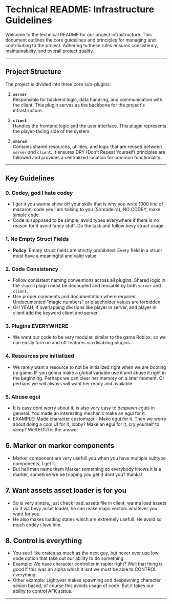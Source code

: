 # Technical README: Infrastructure Guidelines

Welcome to the technical README for our project infrastructure. This document outlines the core guidelines and principles for managing and contributing to the project. Adhering to these rules ensures consistency, maintainability, and overall project quality.

---

## Project Structure

The project is divided into three core sub-plugins:

1. **`server`**  
   Responsible for backend logic, data handling, and communication with the client. This plugin serves as the backbone for the project's infrastructure.

2. **`client`**  
   Handles the frontend logic and the user interface. This plugin represents the player-facing side of the system.

3. **`shared`**  
   Contains shared resources, utilities, and logic that are reused between `server` and `client`. It ensures DRY (Don't Repeat Yourself) principles are followed and provides a centralized location for common functionality.

---

## Key Guidelines

### 0. **Codey, god I hate codey**
- I get it you wanna show off your skills that is why you write 1000 line of macaroni code yes I am talking to you (Sirmadeira), NO CODEY, make simple code.
- Code is supposed to  be simple, avoid types everywhere if there is no reason for it avoid fancy stuff. Do the task and follow bevy struct usage.

### 1. **No Empty Struct Fields**
- **Policy**: Empty struct fields are strictly prohibited. Every field in a struct must have a meaningful and valid value.  

### 2. **Code Consistency**
- Follow consistent naming conventions across all plugins. Shared logic in the `shared` plugin must be decoupled and reusable by both `server` and `client`.
- Use proper comments and documentation where required. Undocumented "magic numbers" or placeholder values are forbidden.
- OH YEAH, if overlapping divisions like player in server, and player in client add the keyword client and server.

### 3. **Plugins EVERYWHERE**
- We want our code to be very modular, similar to the game Roblox, so we can easily turn on and off features via disabling plugins.

### 4. **Resources pre initialized**
- We rarely want a resource to not be initialized right when we are booting up game. IF you gonna make a global variable use it and abuse it right in the beginning. Perhaps we can clear her memory on a later moment. Or perhaps we will always will want her ready and available

### 5. **Abuse egui**
- It is easy dont worry about it, is also very easy to despawn eguis in general. You made an interesting mechanic make an egui for it.
- EXAMPLE: Made character customizer - Make egui for it. Then we worry about doing a cool UI for it, lobby? Make an egui for it, cry yourself to sleep? Well EGUI is the answer

## 6. **Marker on marker components**
- Marker component are very usefull you when you have  multiple subtype components, I get it.
- But hell man name them Marker something so everybody knows it is a marker, sometime we be tripping you get it dont you? thanks!

## 7. **Want assets asset loader is for you**
- So is very simple, just check load_assets file in client, wanna load assets do it via bevy asset loader, he can make maps vectors whatever you want for you.
- He also makes loading states which are extremely usefull. He avoid so much codey i love him.

## 8. **Control is everything**
- You see I like crates as much as the next guy, but never ever use low code option that take out our ability to do something.
- Example: We have character controller in rapier right? Well that thing is good if this was an alpha which it isnt we must be able to CONTROL everything.
- Other example: Lightyear makes spawning and despawning character sesion based, of course this avoids usage of code. But it takes our ability to control AFK status. 


---
